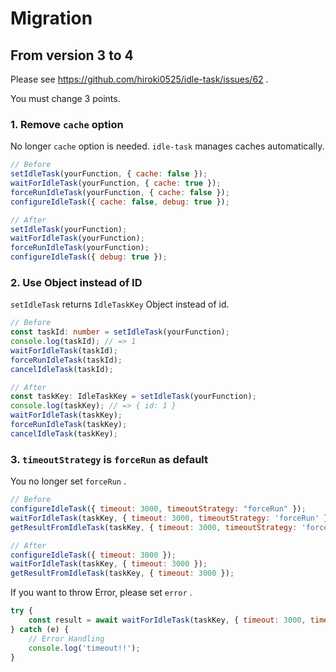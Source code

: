 # Migration

## From version 3 to 4

Please see https://github.com/hiroki0525/idle-task/issues/62 .

You must change 3 points.

### 1. Remove `cache` option

No longer `cache` option is needed.
`idle-task` manages caches automatically.

```javascript
// Before
setIdleTask(yourFunction, { cache: false });
waitForIdleTask(yourFunction, { cache: true });
forceRunIdleTask(yourFunction, { cache: false });
configureIdleTask({ cache: false, debug: true });

// After
setIdleTask(yourFunction);
waitForIdleTask(yourFunction);
forceRunIdleTask(yourFunction);
configureIdleTask({ debug: true });
```

### 2. Use Object instead of ID

`setIdleTask` returns `IdleTaskKey` Object instead of id.

```typescript
// Before
const taskId: number = setIdleTask(yourFunction);
console.log(taskId); // => 1
waitForIdleTask(taskId);
forceRunIdleTask(taskId);
cancelIdleTask(taskId);

// After 
const taskKey: IdleTaskKey = setIdleTask(yourFunction);
console.log(taskKey); // => { id: 1 }
waitForIdleTask(taskKey);
forceRunIdleTask(taskKey);
cancelIdleTask(taskKey);
```

### 3. `timeoutStrategy` is `forceRun` as default

You no longer set `forceRun` .

```javascript
// Before
configureIdleTask({ timeout: 3000, timeoutStrategy: "forceRun" });
waitForIdleTask(taskKey, { timeout: 3000, timeoutStrategy: 'forceRun' });
getResultFromIdleTask(taskKey, { timeout: 3000, timeoutStrategy: 'forceRun' });

// After
configureIdleTask({ timeout: 3000 });
waitForIdleTask(taskKey, { timeout: 3000 });
getResultFromIdleTask(taskKey, { timeout: 3000 });
```

If you want to throw Error, please set `error` .

```javascript
try {
    const result = await waitForIdleTask(taskKey, { timeout: 3000, timeoutStrategy: 'error' });
} catch (e) {
    // Error Handling
    console.log('timeout!!');
}
```